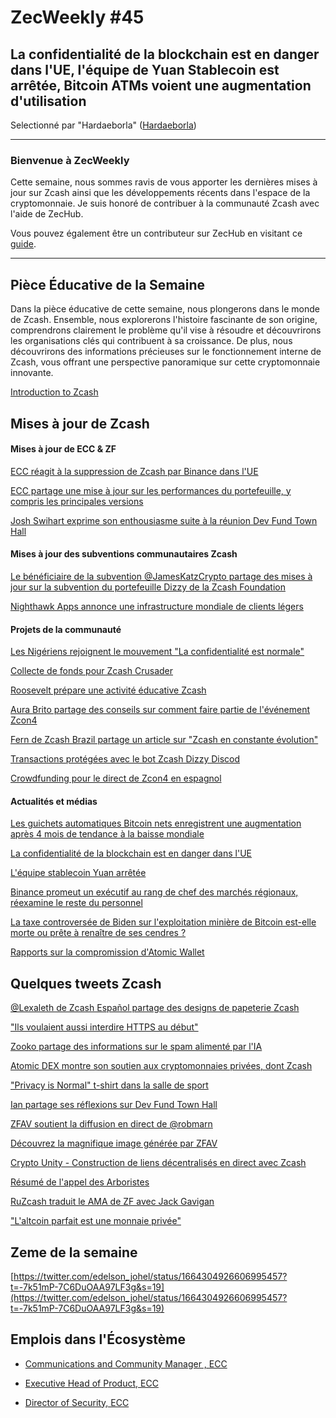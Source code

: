 # ZecWeekly #45

La confidentialité de la blockchain est en danger dans l'UE, l'équipe de Yuan Stablecoin est arrêtée, Bitcoin ATMs voient une augmentation d'utilisation
---

Selectionné par "Hardaeborla" ([Hardaeborla](https://twitter.com/ayanlajaadebola))

---

### Bienvenue à ZecWeekly

Cette semaine, nous sommes ravis de vous apporter les dernières mises à jour sur Zcash ainsi que les développements récents dans l'espace de la cryptomonnaie. Je suis honoré de contribuer à la communauté Zcash avec l'aide de ZecHub. 

Vous pouvez également être un contributeur sur ZecHub en visitant ce [guide](https://wiki.zechub.xyz/contribute).


---

## Pièce Éducative de la Semaine

Dans la pièce éducative de cette semaine, nous plongerons dans le monde de Zcash. Ensemble, nous explorerons l'histoire fascinante de son origine, comprendrons clairement le problème qu'il vise à résoudre et découvrirons les organisations clés qui contribuent à sa croissance. De plus, nous découvrirons des informations précieuses sur le fonctionnement interne de Zcash, vous offrant une perspective panoramique sur cette cryptomonnaie innovante.

[Introduction to Zcash](https://twitter.com/ZecHub/status/1663592938113204236?t=Kxe9cra2wckLjXOcqz5Y0A&s=19) 

## Mises à jour de Zcash

#### Mises à jour de ECC & ZF

[ECC réagit à la suppression de Zcash par Binance dans l'UE](https://twitter.com/ElectricCoinCo/status/1663981122840084481?t=i4Qbx3S8Y52SwmbImSPsJg&s=19) 

[ECC partage une mise à jour sur les performances du portefeuille, y compris les principales versions](https://twitter.com/ElectricCoinCo/status/1663975183680524288?t=gOi77fWaPmjoc3gU84CzUg&s=19) 

[Josh Swihart exprime son enthousiasme suite à la réunion Dev Fund Town Hall](https://twitter.com/jswihart/status/1664713263165345800?t=MTAnjRkgh02vlmxoB99uaw&s=19) 



#### Mises à jour des subventions communautaires Zcash

[Le bénéficiaire de la subvention @JamesKatzCrypto partage des mises à jour sur la subvention du portefeuille Dizzy de la Zcash Foundation](https://twitter.com/ZcashFoundation/status/1663612684812664842?t=Qe6y63epC8uSuYg6GephDw&s=19) 

[Nighthawk Apps annonce une infrastructure mondiale de clients légers](https://twitter.com/nighthawkapps/status/1664256498271154176)



#### Projets de la communauté

[Les Nigériens rejoignent le mouvement "La confidentialité est normale"](https://twitter.com/ZcashNigeria/status/1663442306807083008?t=Td6s_cKzuvJoYVj0hTEDqw&s=19)

[Collecte de fonds pour Zcash Crusader](https://twitter.com/ZcashCrusader/status/1663160473913573376?t=O-q8Oa8j9EYjzfoSP5jZ3w&s=19) 

[Roosevelt prépare une activité éducative Zcash](https://twitter.com/gordonesroo/status/1663375102212202496?t=nn_GlvW4TfoF-yvB3Z42lg&s=19) 

[Aura Brito partage des conseils sur comment faire partie de l'événement Zcon4](https://twitter.com/AuraBritoSM/status/1664778907961229312?t=O7O0_0G2CMCCemaLVzHs9Q&s=19)

[Fern de Zcash Brazil partage un article sur "Zcash en constante évolution"](https://twitter.com/fernandobicalh5/status/1663353704404119552?t=1wMJ8EoIknpRKtlEX17J8Q&s=19) 

[Transactions protégées avec le bot Zcash Dizzy Discod](https://twitter.com/Zcashbrazil/status/1663302492208218113?t=Hz2ZvXE3M5dGuR5VBmA5tw&s=19) 

[Crowdfunding pour le direct de Zcon4 en espagnol](https://twitter.com/ZcastEsp/status/1664984780382011393?t=1sUFBK9CqbP4ykddRxMTqQ&s=19) 



#### Actualités et médias

[Les guichets automatiques Bitcoin nets enregistrent une augmentation après 4 mois de tendance à la baisse mondiale](https://cointelegraph.com/news/net-Bitcoin-ATMs-record-an-increase-after-4-months-of-global-downtrend) 

[La confidentialité de la blockchain est en danger dans l'UE](https://www.coindesk.com/consensus-magazine/2023/02/09/blockchain-privacy-is-at-risk-in-the-eu/) 

[L'équipe stablecoin Yuan arrêtée](https://cointelegraph.com/magazine/yuan-stablecoin-team-arrested-wechats-new-bitcoin-prices-hk-crypto-rules-asia-express/) 

[Binance promeut un exécutif au rang de chef des marchés régionaux, réexamine le reste du personnel](https://blockworks.co/news/binance-re-examines-remaining-staff) 

[La taxe controversée de Biden sur l'exploitation minière de Bitcoin est-elle morte ou prête à renaître de ses cendres ?](https://cointelegraph.com/news/is-biden-s-controversial-bitcoin-mining-tax-dead-or-set-to-rise-from-the-ashes) 

[Rapports sur la compromission d'Atomic Wallet](https://twitter.com/AtomicWallet/status/1664946301815910400?s=20a)




## Quelques tweets Zcash

[@Lexaleth de Zcash Español partage des designs de papeterie Zcash](https://twitter.com/Lexaleth/status/1664689273839185920?t=WklYg6Es0xjuq8Ns5HPi2g&s=19) 


["Ils voulaient aussi interdire HTTPS au début"](https://twitter.com/ThorTorrens/status/1664120188621537284)

[Zooko partage des informations sur le spam alimenté par l'IA](https://twitter.com/zooko/status/1663990048755429376?t=8XiMheda34cvPkggL8gKAA&s=19) 

[Atomic DEX montre son soutien aux cryptomonnaies privées, dont Zcash](https://twitter.com/AtomicDEX/status/1664927164557582337?t=Px5IIYHcvBu674kpCPsnAg&s=19) 

["Privacy is Normal" t-shirt dans la salle de sport](https://twitter.com/AAmandita_/status/1663626650687340544?t=amdoVlCT4atGaq9TvkUBJQ&s=19) 

[Ian partage ses réflexions sur Dev Fund Town Hall](https://twitter.com/iansagstette/status/1664601711678304258)

[ZFAV soutient la diffusion en direct de @robmarn](https://twitter.com/ZFAVClub/status/1664685437263151112?t=7ipzzYyXrtEXbg7i98zQHg&s=19) 

[Découvrez la magnifique image générée par ZFAV](https://twitter.com/ZFAVClub/status/1664712616135065611?t=0TmsVAjvLv5uYEvHs76C4g&s=19) 

[Crypto Unity - Construction de liens décentralisés en direct avec Zcash](https://twitter.com/DecredSociety/status/1665104908134096896)

[Résumé de l'appel des Arboristes](https://twitter.com/zksquirrel/status/1664434261556879365)

[RuZcash traduit le AMA de ZF avec Jack Gavigan](https://twitter.com/RuZcash/status/1665260581874552833)

["L'altcoin parfait est une monnaie privée"](https://twitter.com/ApeDurden/status/1664478598533890053)





## Zeme de la semaine

 [https://twitter.com/edelson_johel/status/1664304926606995457?t=-7k51mP-7C6DuOAA97LF3g&s=19](https://twitter.com/edelson_johel/status/1664304926606995457?t=-7k51mP-7C6DuOAA97LF3g&s=19) 



## Emplois dans l'Écosystème

- [Communications and Community Manager , ECC]()

- [Executive Head of Product, ECC](https://apply.workable.com/electric-coin-company/j/6ACEC09B90/)

- [Director of Security, ECC](https://apply.workable.com/electric-coin-company/j/E68A4C20E2/)
